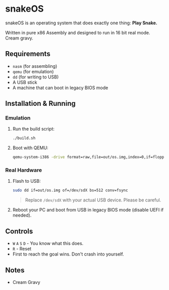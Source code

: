 # snakeOS

snakeOS is an operating system that does exactly one thing:
**Play Snake.**

Written in pure x86 Assembly and designed to run in 16 bit real mode. Cream gravy.



## Requirements

* `nasm` (for assembling)
* `qemu` (for emulation)
* `dd` (for writing to USB)
* A USB stick
* A machine that can boot in legacy BIOS mode



## Installation & Running

### Emulation

1. Run the build script:

   ```bash
   ./build.sh
   ```

2. Boot with QEMU:

   ```bash
   qemu-system-i386 -drive format=raw,file=out/os.img,index=0,if=floppy
   ```



### Real Hardware

1. Flash to USB:

   ```bash
   sudo dd if=out/os.img of=/dev/sdX bs=512 conv=fsync
   ```

   > Replace `/dev/sdX` with your actual USB device. Please be careful.

2. Reboot your PC and boot from USB in legacy BIOS mode (disable UEFI if needed).




## Controls

* `W` `A` `S` `D` - You know what this does.
* `R` - Reset
* First to reach the goal wins. Don't crash into yourself.




## Notes
* Cream Gravy
